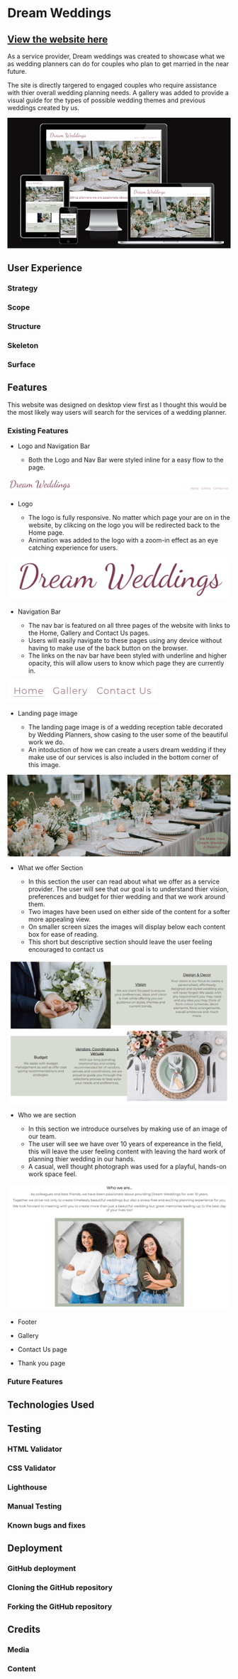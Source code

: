 # Dream Weddings

## [View the website here](https://nicolejackson89.github.io/pp1-dream-wedding/)

As a service provider, Dream weddings was created to showcase what we as wedding planners can do for couples who plan to get married in the near future.

The site is directly targered to engaged couples who require assistance with thier overall wedding planning needs. A gallery was added to provide a visual guide for the types of possible wedding themes and previous weddings created by us.

![Responsive](./assets/readme/am-i-responsive.png)

## User Experience

### Strategy

### Scope

### Structure

### Skeleton

### Surface

## Features

This website was designed on desktop view first as I thought this would be the most likely way users will search for the services of a wedding planner.

### Existing Features

- Logo and Navigation Bar

  - Both the Logo and Nav Bar were styled inline for a easy flow to the page.

![Full nav bar](./assets/readme/full-nav.png)

- Logo

  - The logo is fully responsive. No matter which page your are on in the website, by clikcing on the logo you will be redirected back to the Home page.
  - Animation was added to the logo with a zoom-in effect as an eye catching experience for users.

![Logo](./assets/readme/logo.png)

- Navigation Bar
  
  - The nav bar is featured on all three pages of the website with links to the Home, Gallery and Contact Us pages.
  - Users will easily navigate to these pages using any device without having to make use of the back button on the browser.
  - The links on the nav bar have been styled with underline and higher opacity, this will allow users to know which page they are currently in.

![Nav bar](./assets/readme/nav-bar.png)

- Landing page image

  - The landing page image is of a wedding reception table decorated by Wedding Planners, show casing to the user some of the beautiful work we do.
  - An intoduction of how we can create a users dream wedding if they make use of our services is also included in the bottom corner of this image.

![Landing page image](./assets/readme/landing-page-img.png)

- What we offer Section

  - In this section the user can read about what we offer as a service provider. The user will see that our goal is to understand thier vision, preferences and budget for thier wedding and that we work around them.
  - Two images have been used on either side of the content for a softer more appealing view.
  - On smaller screen sizes the images will display below each content box for ease of reading.
  - This short but descriptive section should leave the user feeling encouraged to contact us

![What we offer](./assets/readme/what-we-offer.png)

- Who we are section

  - In this section we introduce ourselves by making use of an image of our team.
  - The user will see we have over 10 years of expereance in the field, this will leave the user feeling content with leaving the hard work of planning thier wedding in our hands.
  - A casual, well thought photograph was used for a playful, hands-on work space feel.

![Who we are](./assets/readme/who-we-are.png)

- Footer

- Gallery

- Contact Us page

- Thank you page

### Future Features

## Technologies Used

## Testing

### HTML Validator

### CSS Validator

### Lighthouse

### Manual Testing

### Known bugs and fixes

## Deployment

### GitHub deployment

### Cloning the GitHub repository

### Forking the GitHub repository

## Credits

### Media

### Content

